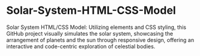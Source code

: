 # Solar-System-HTML-CSS-Model
Solar System HTML/CSS Model: Utilizing elements and CSS styling, this GitHub project visually simulates the solar system, showcasing the arrangement of planets and the sun through responsive design, offering an interactive and code-centric exploration of celestial bodies.

